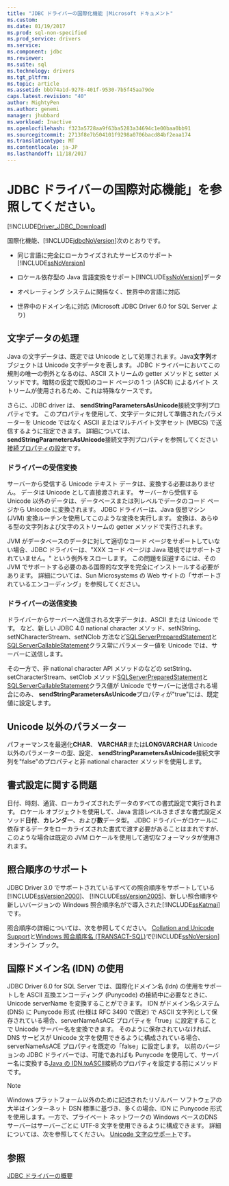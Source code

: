 ```yaml
---
title: "JDBC ドライバーの国際化機能 |Microsoft ドキュメント"
ms.custom: 
ms.date: 01/19/2017
ms.prod: sql-non-specified
ms.prod_service: drivers
ms.service: 
ms.component: jdbc
ms.reviewer: 
ms.suite: sql
ms.technology: drivers
ms.tgt_pltfrm: 
ms.topic: article
ms.assetid: bbb74a1d-9278-401f-9530-7b5f45aa79de
caps.latest.revision: "40"
author: MightyPen
ms.author: genemi
manager: jhubbard
ms.workload: Inactive
ms.openlocfilehash: f323a5728aa9f63ba5283a34694c1e00baa0bb91
ms.sourcegitcommit: 2713f8e7b504101f9298a0706bacd84bf2eaa174
ms.translationtype: MT
ms.contentlocale: ja-JP
ms.lasthandoff: 11/18/2017
---
```

# <a name="international-features-of-the-jdbc-driver"></a>JDBC ドライバーの国際対応機能」を参照してください。
[!INCLUDE[Driver_JDBC_Download](../../includes/driver_jdbc_download.md)]

  国際化機能、[!INCLUDE[jdbcNoVersion](../../includes/jdbcnoversion_md.md)]次のとおりです。  
  
-   同じ言語に完全にローカライズされたサービスのサポート[!INCLUDE[ssNoVersion](../../includes/ssnoversion_md.md)]  
  
-   ロケール依存型の Java 言語変換をサポート[!INCLUDE[ssNoVersion](../../includes/ssnoversion_md.md)]データ  
  
-   オペレーティング システムに関係なく、世界中の言語に対応  
  
-   世界中のドメイン名に対応 (Microsoft JDBC Driver 6.0 for SQL Server より)  
  
## <a name="handling-of-character-data"></a>文字データの処理  
 Java の文字データは、既定では Unicode として処理されます。Java**文字列**オブジェクトは Unicode 文字データを表します。 JDBC ドライバーにおいてこの規則の唯一の例外となるのは、ASCII ストリームの getter メソッドと setter メソッドです。暗黙の仮定で既知のコード ページの 1 つ (ASCII) によるバイト ストリームが使用されるため、これは特殊なケースです。  
  
 さらに、JDBC driver は、 **sendStringParametersAsUnicode**接続文字列プロパティです。 このプロパティを使用して、文字データに対して準備されたパラメーターを Unicode ではなく ASCII またはマルチバイト文字セット (MBCS) で送信するように指定できます。 詳細については、 **sendStringParametersAsUnicode**接続文字列プロパティを参照してください[接続プロパティの設定](../../connect/jdbc/setting-the-connection-properties.md)です。  
  
### <a name="driver-incoming-conversions"></a>ドライバーの受信変換  
 サーバーから受信する Unicode テキスト データは、変換する必要はありません。 データは Unicode として直接渡されます。 サーバーから受信する Unicode 以外のデータは、データベースまたは列レベルでデータのコード ページから Unicode に変換されます。 JDBC ドライバーは、Java 仮想マシン (JVM) 変換ルーチンを使用してこのような変換を実行します。 変換は、あらゆる型の文字列および文字のストリームの getter メソッドで実行されます。  
  
 JVM がデータベースのデータに対して適切なコード ページをサポートしていない場合、JDBC ドライバーは、"XXX コード ページは Java 環境ではサポートされていません。" という例外をスローします。 この問題を回避するには、その JVM でサポートする必要のある国際的な文字を完全にインストールする必要があります。 詳細については、Sun Microsystems の Web サイトの「サポートされているエンコーディング」を参照してください。  
  
### <a name="driver-outgoing-conversions"></a>ドライバーの送信変換  
 ドライバーからサーバーへ送信される文字データは、ASCII または Unicode です。 など、新しい JDBC 4.0 national character メソッド、setNString、setNCharacterStream、setNClob 方法など[SQLServerPreparedStatement](../../connect/jdbc/reference/sqlserverpreparedstatement-class.md)と[SQLServerCallableStatement](../../connect/jdbc/reference/sqlservercallablestatement-class.md)クラス常にパラメーター値を Unicode では、サーバーに送信します。  
  
 その一方で、非 national character API メソッドのなどの setString、setCharacterStream、setClob メソッド[SQLServerPreparedStatement](../../connect/jdbc/reference/sqlserverpreparedstatement-class.md)と[SQLServerCallableStatement](../../connect/jdbc/reference/sqlservercallablestatement-class.md)クラス値が Unicode でサーバーに送信される場合にのみ、 **sendStringParametersAsUnicode**プロパティが"true"には、既定値に設定します。  
  
## <a name="non-unicode-parameters"></a>Unicode 以外のパラメーター  
 パフォーマンスを最適化**CHAR**、 **VARCHAR**または**LONGVARCHAR** Unicode 以外のパラメーターの型、設定、 **sendStringParametersAsUnicode**接続文字列を"false"のプロパティと非 national character メソッドを使用します。  
  
## <a name="formatting-issues"></a>書式設定に関する問題  
 日付、時刻、通貨、ローカライズされたデータのすべての書式設定で実行されます。 ロケール オブジェクトを使用して、Java 言語レベルさまざまな書式設定メソッド**日付**、**カレンダー**、および**数**データ型。 JDBC ドライバーがロケールに依存するデータをローカライズされた書式で渡す必要があることはまれですが、このような場合は既定の JVM ロケールを使用して適切なフォーマッタが使用されます。  
  
## <a name="collation-support"></a>照合順序のサポート  
 JDBC Driver 3.0 でサポートされているすべての照合順序をサポートしている[!INCLUDE[ssVersion2000](../../includes/ssversion2000_md.md)]、 [!INCLUDE[ssVersion2005](../../includes/ssversion2005_md.md)]、新しい照合順序や新しいバージョンの Windows 照合順序名がで導入された[!INCLUDE[ssKatmai](../../includes/sskatmai_md.md)]です。  
  
 照合順序の詳細については、次を参照してください。 [Collation and Unicode Support](http://go.microsoft.com/fwlink/?LinkId=131366)と[Windows 照合順序名 (TRANSACT-SQL)](http://go.microsoft.com/fwlink/?LinkId=131367)で[!INCLUDE[ssNoVersion](../../includes/ssnoversion_md.md)]オンライン ブック。  
  
## <a name="using-international-domain-names-idn"></a>国際ドメイン名 (IDN) の使用  
 JDBC Driver 6.0 for SQL Server では、国際化ドメイン名 (Idn) の使用をサポートしを ASCII 互換エンコーディング (Punycode) の接続中に必要なときに、Unicode serverName を変換することができます。  IDN がドメイン名システム (DNS) に Punycode 形式 (仕様は RFC 3490 で既定) で ASCII 文字列として保存されている場合、serverNameAsACE プロパティを「true」に設定することで Unicode サーバー名を変換できます。  そのように保存されていなければ、DNS サービスが Unicode 文字を使用できるように構成されている場合、serverNameAsACE プロパティを既定の「false」に設定します。  以前のバージョンの JDBC ドライバーでは、可能であればも Punycode を使用して、サーバー名に変換する[Java の IDN.toASCII](http://docs.oracle.com/javase/8/docs/api/java/net/IDN.html)接続のプロパティを設定する前にメソッドです。  
  
> [!NOTE]  
>  Windows プラットフォーム以外のために記述されたリゾルバー ソフトウェアの大半はインターネット DSN 標準に基づき、多くの場合、IDN に Punycode 形式を使用します。一方で、プライベート ネットワークの Windows ベースのDNS サーバーはサーバーごとに UTF-8 文字を使用できるように構成できます。  詳細については、次を参照してください。 [Unicode 文字のサポート](https://technet.microsoft.com/library/cc738403(v=ws.10).aspx)です。  
  
## <a name="see-also"></a>参照  
 [JDBC ドライバーの概要](../../connect/jdbc/overview-of-the-jdbc-driver.md)  
  
  
